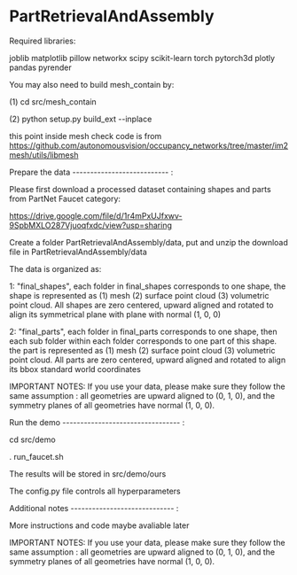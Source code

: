 # PartRetrievalAndAssembly

Required libraries:

joblib
matplotlib
pillow
networkx
scipy
scikit-learn
torch
pytorch3d
plotly
pandas
pyrender

You may also need to build mesh_contain by:

(1) cd src/mesh_contain

(2) python setup.py build_ext --inplace 

this point inside mesh check code is from https://github.com/autonomousvision/occupancy_networks/tree/master/im2mesh/utils/libmesh

Prepare the data --------------------------- :

Please first download a processed dataset containing shapes and parts from PartNet Faucet category:

https://drive.google.com/file/d/1r4mPxUJfxwv-9SpbMXLO287Vjuoqfxdc/view?usp=sharing

Create a folder PartRetrievalAndAssembly/data, put and unzip the download file in PartRetrievalAndAssembly/data 

The data is organized as:

1: "final_shapes", each folder in final_shapes corresponds to one shape, the shape is represented as (1) mesh (2) surface point cloud (3) volumetric point cloud. All shapes are zero centered, upward aligned and rotated to align its symmetrical plane with plane with normal (1, 0, 0)

2: "final_parts", each folder in final_parts corresponds to one shape, then each sub folder within each folder corresponds to one part of this shape. the part is represented as (1) mesh (2) surface point cloud (3) volumetric point cloud. All parts are zero centered, upward aligned and rotated to align its bbox standard world coordinates

IMPORTANT NOTES: If you use your data, please make sure they follow the same assumption : all geometries are upward aligned to (0, 1, 0), and the symmetry planes of all geometries have normal (1, 0, 0). 

Run the demo --------------------------------- :

cd src/demo

. run_faucet.sh

The results will be stored in src/demo/ours 

The config.py file controls all hyperparameters

Additional notes ----------------------------- :

More instructions and code maybe avaliable later


IMPORTANT NOTES: If you use your data, please make sure they follow the same assumption : all geometries are upward aligned to (0, 1, 0), and the symmetry planes of all geometries have normal (1, 0, 0). 





